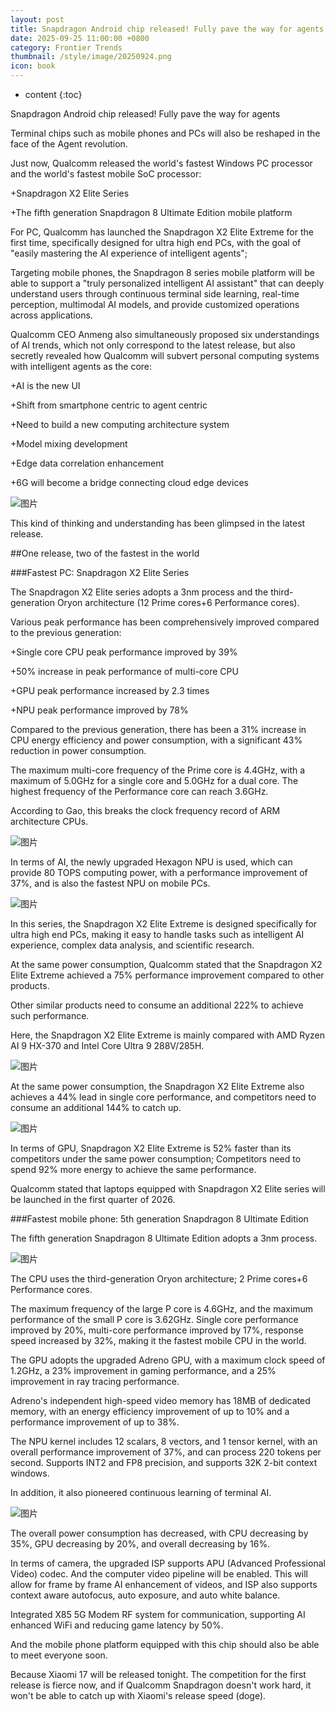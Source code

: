 ```yaml
---
layout: post
title: Snapdragon Android chip released! Fully pave the way for agents
date: 2025-09-25 11:00:00 +0800
category: Frontier Trends
thumbnail: /style/image/20250924.png
icon: book
---
```

* content
{:toc}

Snapdragon Android chip released! Fully pave the way for agents


Terminal chips such as mobile phones and PCs will also be reshaped in the face of the Agent revolution.

Just now, Qualcomm released the world's fastest Windows PC processor and the world's fastest mobile SoC processor:

+Snapdragon X2 Elite Series
    
+The fifth generation Snapdragon 8 Ultimate Edition mobile platform
    

For PC, Qualcomm has launched the Snapdragon X2 Elite Extreme for the first time, specifically designed for ultra high end PCs, with the goal of "easily mastering the AI experience of intelligent agents";

Targeting mobile phones, the Snapdragon 8 series mobile platform will be able to support a "truly personalized intelligent AI assistant" that can deeply understand users through continuous terminal side learning, real-time perception, multimodal AI models, and provide customized operations across applications.

Qualcomm CEO Anmeng also simultaneously proposed six understandings of AI trends, which not only correspond to the latest release, but also secretly revealed how Qualcomm will subvert personal computing systems with intelligent agents as the core:

+AI is the new UI
    
+Shift from smartphone centric to agent centric
    
+Need to build a new computing architecture system
    
+Model mixing development
    
+Edge data correlation enhancement
    
+6G will become a bridge connecting cloud edge devices
    

![图片](/style/image/2025-09-25/1.png)

This kind of thinking and understanding has been glimpsed in the latest release.

##One release, two of the fastest in the world

###Fastest PC: Snapdragon X2 Elite Series

The Snapdragon X2 Elite series adopts a 3nm process and the third-generation Oryon architecture (12 Prime cores+6 Performance cores).

Various peak performance has been comprehensively improved compared to the previous generation:

+Single core CPU peak performance improved by 39%
    
+50% increase in peak performance of multi-core CPU
    
+GPU peak performance increased by 2.3 times
    
+NPU peak performance improved by 78%

Compared to the previous generation, there has been a 31% increase in CPU energy efficiency and power consumption, with a significant 43% reduction in power consumption.

The maximum multi-core frequency of the Prime core is 4.4GHz, with a maximum of 5.0GHz for a single core and 5.0GHz for a dual core. The highest frequency of the Performance core can reach 3.6GHz.

According to Gao, this breaks the clock frequency record of ARM architecture CPUs.

![图片](/style/image/2025-09-25/3.png)

In terms of AI, the newly upgraded Hexagon NPU is used, which can provide 80 TOPS computing power, with a performance improvement of 37%, and is also the fastest NPU on mobile PCs.

![图片](/style/image/2025-09-25/4.png)

In this series, the Snapdragon X2 Elite Extreme is designed specifically for ultra high end PCs, making it easy to handle tasks such as intelligent AI experience, complex data analysis, and scientific research.

At the same power consumption, Qualcomm stated that the Snapdragon X2 Elite Extreme achieved a 75% performance improvement compared to other products.

Other similar products need to consume an additional 222% to achieve such performance.

Here, the Snapdragon X2 Elite Extreme is mainly compared with AMD Ryzen AI 9 HX-370 and Intel Core Ultra 9 288V/285H.

![图片](/style/image/2025-09-25/5.png)

At the same power consumption, the Snapdragon X2 Elite Extreme also achieves a 44% lead in single core performance, and competitors need to consume an additional 144% to catch up.

![图片](/style/image/2025-09-25/6.png)

In terms of GPU, Snapdragon X2 Elite Extreme is 52% faster than its competitors under the same power consumption; Competitors need to spend 92% more energy to achieve the same performance.

Qualcomm stated that laptops equipped with Snapdragon X2 Elite series will be launched in the first quarter of 2026.

###Fastest mobile phone: 5th generation Snapdragon 8 Ultimate Edition

The fifth generation Snapdragon 8 Ultimate Edition adopts a 3nm process.

![图片](/style/image/2025-09-25/8.png)

The CPU uses the third-generation Oryon architecture; 2 Prime cores+6 Performance cores.

The maximum frequency of the large P core is 4.6GHz, and the maximum performance of the small P core is 3.62GHz. Single core performance improved by 20%, multi-core performance improved by 17%, response speed increased by 32%, making it the fastest mobile CPU in the world.

The GPU adopts the upgraded Adreno GPU, with a maximum clock speed of 1.2GHz, a 23% improvement in gaming performance, and a 25% improvement in ray tracing performance.

Adreno's independent high-speed video memory has 18MB of dedicated memory, with an energy efficiency improvement of up to 10% and a performance improvement of up to 38%.

The NPU kernel includes 12 scalars, 8 vectors, and 1 tensor kernel, with an overall performance improvement of 37%, and can process 220 tokens per second. Supports INT2 and FP8 precision, and supports 32K 2-bit context windows.

In addition, it also pioneered continuous learning of terminal AI.

![图片](/style/image/2025-09-25/9.png)

The overall power consumption has decreased, with CPU decreasing by 35%, GPU decreasing by 20%, and overall decreasing by 16%.

In terms of camera, the upgraded ISP supports APU (Advanced Professional Video) codec. And the computer video pipeline will be enabled. This will allow for frame by frame AI enhancement of videos, and ISP also supports context aware autofocus, auto exposure, and auto white balance.

Integrated X85 5G Modem RF system for communication, supporting AI enhanced WiFi and reducing game latency by 50%.

And the mobile phone platform equipped with this chip should also be able to meet everyone soon.

Because Xiaomi 17 will be released tonight. The competition for the first release is fierce now, and if Qualcomm Snapdragon doesn't work hard, it won't be able to catch up with Xiaomi's release speed (doge).
